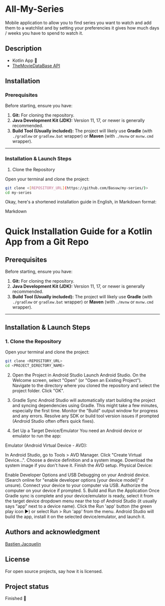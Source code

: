 # All-My-Series

Mobile application to allow you to find series you want to watch and add them to a watchlist and by setting your preferencies it gives how much days / weeks you have to spend to watch it. 

## Description

- Kotlin App 📲
- [TheMovieDataBase API](https://www.themoviedb.org/)

## Installation

### Prerequisites

Before starting, ensure you have:

1.  **Git:** For cloning the repository.
2.  **Java Development Kit (JDK):** Version 11, 17, or newer is generally recommended.
3.  **Build Tool (Usually included):** The project will likely use **Gradle** (with `./gradlew` or `gradlew.bat` wrapper) or **Maven** (with `./mvnw` or `mvnw.cmd` wrapper).

---

### Installation & Launch Steps

1. Clone the Repository

Open your terminal and clone the project:

```bash
git clone <[REPOSITORY_URL](https://github.com/Basuw/my-series/)>
cd my-series
```

Okay, here's a shortened installation guide in English, in Markdown format:

Markdown

# Quick Installation Guide for a Kotlin App from a Git Repo

## Prerequisites

Before starting, ensure you have:

1.  **Git:** For cloning the repository.
2.  **Java Development Kit (JDK):** Version 11, 17, or newer is generally recommended.
3.  **Build Tool (Usually included):** The project will likely use **Gradle** (with `./gradlew` or `gradlew.bat` wrapper) or **Maven** (with `./mvnw` or `mvnw.cmd` wrapper).

---

## Installation & Launch Steps

### 1. Clone the Repository

Open your terminal and clone the project:

```bash
git clone <REPOSITORY_URL>
cd <PROJECT_DIRECTORY_NAME>
```

2. Open the Project in Android Studio
Launch Android Studio.
On the Welcome screen, select "Open" (or "Open an Existing Project").
Navigate to the directory where you cloned the repository and select the project folder.
Click "OK".

4. Gradle Sync
Android Studio will automatically start building the project and syncing dependencies using Gradle. This might take a few minutes, especially the first time.
Monitor the "Build" output window for progress and any errors. Resolve any SDK or build tool version issues if prompted (Android Studio often offers quick fixes).

5. Set Up a Target Device/Emulator
You need an Android device or emulator to run the app:

Emulator (Android Virtual Device - AVD):

In Android Studio, go to Tools > AVD Manager.
Click "Create Virtual Device...".
Choose a device definition and a system image. Download the system image if you don't have it.
Finish the AVD setup.
Physical Device:

Enable Developer Options and USB Debugging on your Android device. (Search online for "enable developer options [your device model]" if unsure).
Connect your device to your computer via USB.
Authorize the computer on your device if prompted.
5. Build and Run the Application
Once Gradle sync is complete and your device/emulator is ready, select it from the target device dropdown menu near the top of Android Studio (it usually says "app" next to a device name).
Click the Run 'app' button (the green play icon ▶️) or select Run > Run 'app' from the menu.
Android Studio will build the app, install it on the selected device/emulator, and launch it.

## Authors and acknowledgment
[Bastien Jacquelin](https://Basuw.github.io)
## License
For open source projects, say how it is licensed.

## Project status
Finished 🏁
